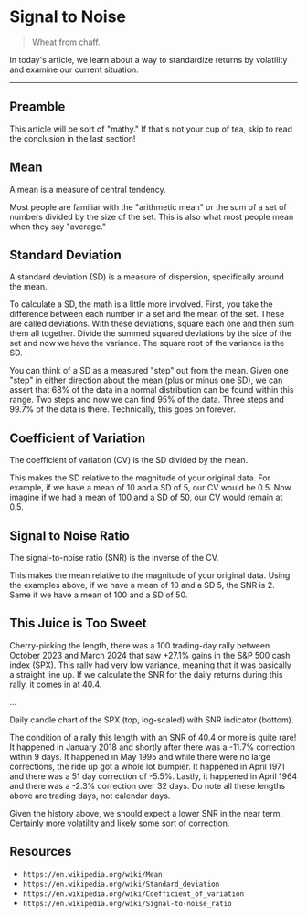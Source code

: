 # Signal to Noise

> Wheat from chaff.

In today's article, we learn about a way to standardize returns by volatility and examine our current situation.

---

## Preamble

This article will be sort of "mathy." If that's not your cup of tea, skip to read the conclusion in the last section!

## Mean

A mean is a measure of central tendency.

Most people are familiar with the "arithmetic mean" or the sum of a set of numbers divided by the size of the set. This is also what most people mean when they say "average."

## Standard Deviation

A standard deviation (SD) is a measure of dispersion, specifically around the mean.

To calculate a SD, the math is a little more involved. First, you take the difference between each number in a set and the mean of the set. These are called deviations. With these deviations, square each one and then sum them all together. Divide the summed squared deviations by the size of the set and now we have the variance. The square root of the variance is the SD.

You can think of a SD as a measured "step" out from the mean. Given one "step" in either direction about the mean (plus or minus one SD), we can assert that 68% of the data in a normal distribution can be found within this range. Two steps and now we can find 95% of the data. Three steps and 99.7% of the data is there. Technically, this goes on forever.

## Coefficient of Variation

The coefficient of variation (CV) is the SD divided by the mean.

This makes the SD relative to the magnitude of your original data. For example, if we have a mean of 10 and a SD of 5, our CV would be 0.5. Now imagine if we had a mean of 100 and a SD of 50, our CV would remain at 0.5.

## Signal to Noise Ratio

The signal-to-noise ratio (SNR) is the inverse of the CV.

This makes the mean relative to the magnitude of your original data. Using the examples above, if we have a mean of 10 and a SD 5, the SNR is 2. Same if we have a mean of 100 and a SD of 50.

## This Juice is Too Sweet

Cherry-picking the length, there was a 100 trading-day rally between October 2023 and March 2024 that saw +27.1% gains in the S&P 500 cash index (SPX). This rally had very low variance, meaning that it was basically a straight line up. If we calculate the SNR for the daily returns during this rally, it comes in at 40.4.

...

Daily candle chart of the SPX (top, log-scaled) with SNR indicator (bottom).

The condition of a rally this length with an SNR of 40.4 or more is quite rare! It happened in January 2018 and shortly after there was a -11.7% correction within 9 days. It happened in May 1995 and while there were no large corrections, the ride up got a whole lot bumpier. It happened in April 1971 and there was a 51 day correction of -5.5%. Lastly, it happened in April 1964 and there was a -2.3% correction over 32 days. Do note all these lengths above are trading days, not calendar days.

Given the history above, we should expect a lower SNR in the near term. Certainly more volatility and likely some sort of correction.

## Resources

- `https://en.wikipedia.org/wiki/Mean`
- `https://en.wikipedia.org/wiki/Standard_deviation`
- `https://en.wikipedia.org/wiki/Coefficient_of_variation`
- `https://en.wikipedia.org/wiki/Signal-to-noise_ratio`
